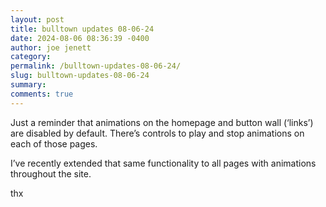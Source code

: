 ```yaml
---
layout: post
title: bulltown updates 08-06-24
date: 2024-08-06 08:36:39 -0400
author: joe jenett
category: 
permalink: /bulltown-updates-08-06-24/
slug: bulltown-updates-08-06-24
summary: 
comments: true
---
```


Just a reminder that animations on the homepage and button wall (‘links’) are disabled by default. There’s controls to play and stop animations on each of those pages.

I’ve recently extended that same functionality to all pages with animations throughout the site.

thx


<a href="https://brid.gy/publish/mastodon"></a>